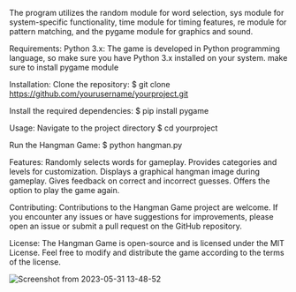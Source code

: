 
The program utilizes the random module for word selection, sys module for system-specific functionality, time module for timing features, re module for pattern matching, and the pygame module for graphics and sound.

Requirements:
Python 3.x: The game is developed in Python programming language, so make sure you have Python 3.x installed on your system.
make sure to install pygame module

Installation:
Clone the repository:
$ git clone https://github.com/yourusername/yourproject.git

Install the required dependencies:
$ pip install pygame

Usage:
Navigate to the project directory
$ cd yourproject

Run the Hangman Game:
$ python hangman.py

Features:
Randomly selects words for gameplay.
Provides categories and levels for customization.
Displays a graphical hangman image during gameplay.
Gives feedback on correct and incorrect guesses.
Offers the option to play the game again.

Contributing:
Contributions to the Hangman Game project are welcome. If you encounter any issues or have suggestions for improvements, please open an issue or submit a pull request on the GitHub repository.

License:
The Hangman Game is open-source and is licensed under the MIT License. Feel free to modify and distribute the game according to the terms of the license.

![Screenshot from 2023-05-31 13-48-52](https://github.com/GAUTHAM09012004/HANGMAN/assets/121389039/ed6866a7-2d16-446c-9082-9f80450aa065)






